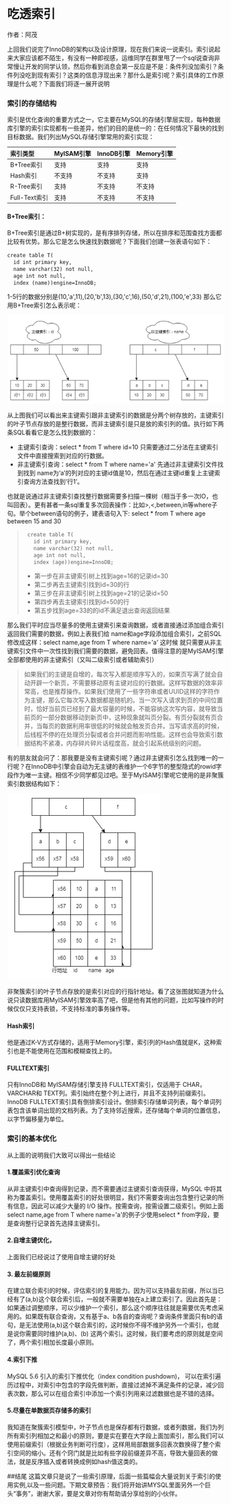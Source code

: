 # 吃透索引
作者：阿茂

上回我们说完了InnoDB的架构以及设计原理，现在我们来说一说索引。索引说起来大家应该都不陌生，有没有一种即视感，运维同学在群里甩了一个sql说查询非常慢让开发的同学认领，然后你看到消息会第一反应是不是：条件列没加索引？条件列没吃到现有索引？这类的信息浮现出来？那什么是索引呢？索引具体的工作原理是什么呢？下面我们将逐一展开说明

### 索引的存储结构
索引是优化查询的重要方式之一，它主要在MySQL的存储引擎层实现，每种数据库引擎的索引实现都有一些差异，他们的目的是统一的：在任何情况下最快的找到目标数据。我们列出MySQL存储引擎常用的索引实现：

|索引类型|MyISAM引擎|InnoDB引擎|Memory引擎|
|:----|:----|:----|:----|
|B+Tree索引|支持|支持|支持|
Hash索引|不支持|不支持|支持
R-Tree索引|支持|不支持|不支持
Full-Text索引|支持|不支持|不支持

#### B+Tree索引：
B+Tree索引是通过B+树实现的，是有序排列存储，所以在排序和范围查找方面都比较有优势。那么它是怎么快速找到数据呢？下面我们创建一张表语句如下：
```mysql
create table T(
  id int primary key, 
  name varchar(32) not null,
  age int not null, 
  index (name))engine=InnoDB;
```
1-5行的数据分别是(10,'a',11),(20,'b',13),(30,'c',16),(50,'d',21),(100,'e',33)
那么它用B+Tree索引怎么表示呢：

![](../resource/B+索引.png)

从上图我们可以看出来主键索引跟非主键索引的数据是分两个树存放的，主键索引的叶子节点存放的是整行数据，而非主键索引是只是放的索引列的值。执行如下两条SQL看看它是怎么找到数据的：
- 主键索引查询：select * from T where id=10 只需要通过二分法在主键索引文件中直接搜索到对应的行数据。
- 非主键索引查询：select * from T where name='a' 先通过非主键索引文件找到找到 name为‘a’的列对应的主键id值是10，然后在通过主键id重复上主键索引查询方法查找到‘行1’。

也就是说通过非主键索引查找整行数据需要多扫描一棵树（相当于多一次IO，也叫回表）。更有甚者一条sql重复多次回表操作：比如>,<,between,in等where子句。举个between语句的例子，建表语句入下: select * from T where age between 15 and 30
> ```mysql
>  create table T(
>    id int primary key, 
>    name varchar(32) not null,
>    age int not null, 
>    index (age))engine=InnoDB;
>  ```
> - 第一步在非主键索引树上找到age=16的记录id=30
> - 第二步再去主键索引找到id=30的行
> - 第三步在非主键索引树上找到age=21的记录id=50
> - 第四步再去主键索引找到id=50的行
> - 第五步找到age=33的的id不满足退出查询返回结果

那么我们平时应当尽量多的使用主键索引来查询数据，或者直接通过添加组合索引返回我们需要的数据，例如上表我们给 name和age字段添加组合索引，之前SQL修改成这样：select name,age from T where name='a' 这时候 就只需要从非主键索引文件中一次性找到我们需要的数据，避免回表。值得注意的是MyISAM引擎全部都使用的非主键索引（又叫二级索引或者辅助索引）

> 如果我们的主键是自增的，每次写入都是顺序写入的，如果页写满了就会自动开辟一个新页，不需要移动原有主键对应的行数据。这样写数据的效率非常高，也是推荐操作。如果我们使用了一些字符串或者UUID这样的字符作为主键，那么它每次写入数据都是随机的。当一次写入请求到页的中间位置时，恰好当前页已经到了最大容量的时候，不能容纳这次写内容，就导致当前页的一部分数据移动到新页中，这种现象就叫页分裂。有页分裂就有页合并，当每页的数据利用率很低的时候就会触发页合并。当写请求高的时候，后线程不停的在处理页分裂或者合并问题而影响性能。这样也会导致索引数据结构不紧凑，内存碎片碎片话程度高，就会引起系统级别的问题。

有的朋友就会问了：那我要是没有主键索引呢？通过非主键索引怎么找到唯一的一行呢？在InnoDB中引擎会自动为无主键的表维护一个6字节的整型隐式的rowid字段作为唯一主键。相信不少同学都见过吧。至于MyISAM引擎呢它使用的是非聚簇索引数据结构如下：

![](../resource/非聚簇索引.png)

非聚簇索引的叶子节点存放的是索引对应的行指针地址。看了这张图就知道为什么说只读数据库用MyISAM引擎效率高了吧，但是他有其他的问题，比如写操作的时候仅仅只支持表锁，不支持标准的事务操作等。
#### Hash索引
他是通过K-V方式存储的，适用于Memory引擎，索引列的Hash值就是K，这种索引也是不能使用在范围和模糊查找上的。
#### FULLTEXT索引
只有InnoDB和 MyISAM存储引擎支持 FULLTEXT索引，仅适用于 CHAR， VARCHAR和 TEXT列。索引始终在整个列上进行，并且不支持列前缀索引。InnoDB FULLTEXT索引具有倒排索引设计。倒排索引存储单词列表，每个单词列表包含该单词出现的文档列表。为了支持邻近搜索，还存储每个单词的位置信息，以字节偏移量为单位。

### 索引的基本优化
从上面的说明我们大致可以得出一些结论
#### 1.覆盖索引优化查询
从非主键索引中查询得到记录，而不需要通过主键索引查询获得，MySQL 中将其称为覆盖索引。使用覆盖索引的好处很明显，我们不需要查询出包含整行记录的所有信息，因此可以减少大量的 I/O 操作。按需查询，按需设置二级索引。例如上面select name,age from T where name='a'的例子少使用select * from字段，要是查询整行记录首先选择主键索引。
#### 2.自增主键优化，
上面我们已经说过了使用自增主键的好处
#### 3. 最左前缀原则
在建立联合索引的时候，评估索引的复用能力。因为可以支持最左前缀，所以当已经有了(a,b)这个联合索引后，一般就不需要单独在a上建立索引了。因此首先是：如果通过调整顺序，可以少维护一个索引，那么这个顺序往往就是需要优先考虑采用的。如果既有联合查询，又有基于a、b各自的查询呢？查询条件里面只有b的语句，是无法使用(a,b)这个联合索引的，这时候你不得不维护另外一个索引，也就是说你需要同时维护(a,b)、(b) 这两个索引。这时候，我们要考虑的原则就是空间了，两个索引相加长度最小原则。
#### 4.索引下推
MySQL 5.6 引入的索引下推优化（index condition pushdown)， 可以在索引遍历过程中，对索引中包含的字段先做判断，直接过滤掉不满足条件的记录，减少回表次数，那么可以在组合索引中添加一个索引列用来过滤数据也是不错的选择。
#### 5.尽量在单数据页存储多的索引
我知道在聚簇索引模型中，叶子节点也是保存都有行数据，或者列数据，我们为列所有索引列相加之和最小的原则，要是实在要在大字段上面加索引，那么我们可以使用前缀索引（根据业务判断可行度），这样用局部数据多回表次数换得了整个索引空间的缩小。还有个窍门就是比如有些字段前缀差异不高，导致大量回表的做法，就是反序插入或者转换成例如hash值这类的。



 ##结尾
 这篇文章只是说了一些索引原理，后面一些篇幅会大量说到关于索引的使用实例,以及一些问题。下期文章预告：我们将开始讲MYSQL里面另外一个巨头“事务”，谢谢大家，要是文章对你有帮助请分享给别的小伙伴。
 

